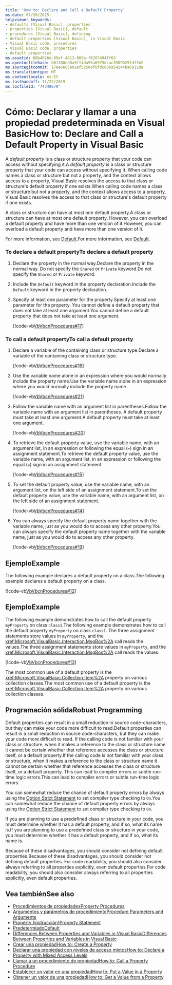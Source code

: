 ```yaml
---
title: 'How to: Declare and Call a Default Property'
ms.date: 07/20/2015
helpviewer_keywords:
- defaults [Visual Basic], properties
- properties [Visual Basic], default
- procedures [Visual Basic], defining
- default properties [Visual Basic], in Visual Basic
- Visual Basic code, procedures
- Visual Basic code, properties
- default properties
ms.assetid: 68b4026e-09ef-4613-808e-f6287494ff63
ms.openlocfilehash: b01188ed8a9ff4da95a6975dcac3509625fdffb2
ms.sourcegitcommit: 17ee6605e01ef32506f8fdc686954244ba6911de
ms.translationtype: MT
ms.contentlocale: es-ES
ms.lasthandoff: 11/22/2019
ms.locfileid: "74349679"
---
```

# <a name="how-to-declare-and-call-a-default-property-in-visual-basic"></a><span data-ttu-id="2e986-102">Cómo: Declarar y llamar a una propiedad predeterminada en Visual Basic</span><span class="sxs-lookup"><span data-stu-id="2e986-102">How to: Declare and Call a Default Property in Visual Basic</span></span>
<span data-ttu-id="2e986-103">A *default property* is a class or structure property that your code can access without specifying it.</span><span class="sxs-lookup"><span data-stu-id="2e986-103">A *default property* is a class or structure property that your code can access without specifying it.</span></span> <span data-ttu-id="2e986-104">When calling code names a class or structure but not a property, and the context allows access to a property, Visual Basic resolves the access to that class or structure's default property if one exists.</span><span class="sxs-lookup"><span data-stu-id="2e986-104">When calling code names a class or structure but not a property, and the context allows access to a property, Visual Basic resolves the access to that class or structure's default property if one exists.</span></span>  
  
 <span data-ttu-id="2e986-105">A class or structure can have at most one default property.</span><span class="sxs-lookup"><span data-stu-id="2e986-105">A class or structure can have at most one default property.</span></span> <span data-ttu-id="2e986-106">However, you can overload a default property and have more than one version of it.</span><span class="sxs-lookup"><span data-stu-id="2e986-106">However, you can overload a default property and have more than one version of it.</span></span>  
  
 <span data-ttu-id="2e986-107">For more information, see [Default](../../../../visual-basic/language-reference/modifiers/default.md).</span><span class="sxs-lookup"><span data-stu-id="2e986-107">For more information, see [Default](../../../../visual-basic/language-reference/modifiers/default.md).</span></span>  
  
### <a name="to-declare-a-default-property"></a><span data-ttu-id="2e986-108">To declare a default property</span><span class="sxs-lookup"><span data-stu-id="2e986-108">To declare a default property</span></span>  
  
1. <span data-ttu-id="2e986-109">Declare the property in the normal way.</span><span class="sxs-lookup"><span data-stu-id="2e986-109">Declare the property in the normal way.</span></span> <span data-ttu-id="2e986-110">Do not specify the `Shared` or `Private` keyword.</span><span class="sxs-lookup"><span data-stu-id="2e986-110">Do not specify the `Shared` or `Private` keyword.</span></span>  
  
2. <span data-ttu-id="2e986-111">Include the `Default` keyword in the property declaration.</span><span class="sxs-lookup"><span data-stu-id="2e986-111">Include the `Default` keyword in the property declaration.</span></span>  
  
3. <span data-ttu-id="2e986-112">Specify at least one parameter for the property.</span><span class="sxs-lookup"><span data-stu-id="2e986-112">Specify at least one parameter for the property.</span></span> <span data-ttu-id="2e986-113">You cannot define a default property that does not take at least one argument.</span><span class="sxs-lookup"><span data-stu-id="2e986-113">You cannot define a default property that does not take at least one argument.</span></span>  
  
     [!code-vb[VbVbcnProcedures#17](~/samples/snippets/visualbasic/VS_Snippets_VBCSharp/VbVbcnProcedures/VB/Class1.vb#17)]  
  
### <a name="to-call-a-default-property"></a><span data-ttu-id="2e986-114">To call a default property</span><span class="sxs-lookup"><span data-stu-id="2e986-114">To call a default property</span></span>  
  
1. <span data-ttu-id="2e986-115">Declare a variable of the containing class or structure type.</span><span class="sxs-lookup"><span data-stu-id="2e986-115">Declare a variable of the containing class or structure type.</span></span>  
  
     [!code-vb[VbVbcnProcedures#16](~/samples/snippets/visualbasic/VS_Snippets_VBCSharp/VbVbcnProcedures/VB/Class1.vb#16)]  
  
2. <span data-ttu-id="2e986-116">Use the variable name alone in an expression where you would normally include the property name.</span><span class="sxs-lookup"><span data-stu-id="2e986-116">Use the variable name alone in an expression where you would normally include the property name.</span></span>  
  
     [!code-vb[VbVbcnProcedures#21](~/samples/snippets/visualbasic/VS_Snippets_VBCSharp/VbVbcnProcedures/VB/Class1.vb#21)]  
  
3. <span data-ttu-id="2e986-117">Follow the variable name with an argument list in parentheses.</span><span class="sxs-lookup"><span data-stu-id="2e986-117">Follow the variable name with an argument list in parentheses.</span></span> <span data-ttu-id="2e986-118">A default property must take at least one argument.</span><span class="sxs-lookup"><span data-stu-id="2e986-118">A default property must take at least one argument.</span></span>  
  
     [!code-vb[VbVbcnProcedures#20](~/samples/snippets/visualbasic/VS_Snippets_VBCSharp/VbVbcnProcedures/VB/Class1.vb#20)]  
  
4. <span data-ttu-id="2e986-119">To retrieve the default property value, use the variable name, with an argument list, in an expression or following the equal (`=`) sign in an assignment statement.</span><span class="sxs-lookup"><span data-stu-id="2e986-119">To retrieve the default property value, use the variable name, with an argument list, in an expression or following the equal (`=`) sign in an assignment statement.</span></span>  
  
     [!code-vb[VbVbcnProcedures#15](~/samples/snippets/visualbasic/VS_Snippets_VBCSharp/VbVbcnProcedures/VB/Class1.vb#15)]  
  
5. <span data-ttu-id="2e986-120">To set the default property value, use the variable name, with an argument list, on the left side of an assignment statement.</span><span class="sxs-lookup"><span data-stu-id="2e986-120">To set the default property value, use the variable name, with an argument list, on the left side of an assignment statement.</span></span>  
  
     [!code-vb[VbVbcnProcedures#14](~/samples/snippets/visualbasic/VS_Snippets_VBCSharp/VbVbcnProcedures/VB/Class1.vb#14)]  
  
6. <span data-ttu-id="2e986-121">You can always specify the default property name together with the variable name, just as you would do to access any other property.</span><span class="sxs-lookup"><span data-stu-id="2e986-121">You can always specify the default property name together with the variable name, just as you would do to access any other property.</span></span>  
  
     [!code-vb[VbVbcnProcedures#19](~/samples/snippets/visualbasic/VS_Snippets_VBCSharp/VbVbcnProcedures/VB/Class1.vb#19)]  
  
## <a name="example"></a><span data-ttu-id="2e986-122">Ejemplo</span><span class="sxs-lookup"><span data-stu-id="2e986-122">Example</span></span>  
 <span data-ttu-id="2e986-123">The following example declares a default property on a class.</span><span class="sxs-lookup"><span data-stu-id="2e986-123">The following example declares a default property on a class.</span></span>  
  
 [!code-vb[VbVbcnProcedures#12](~/samples/snippets/visualbasic/VS_Snippets_VBCSharp/VbVbcnProcedures/VB/Class1.vb#12)]  
  
## <a name="example"></a><span data-ttu-id="2e986-124">Ejemplo</span><span class="sxs-lookup"><span data-stu-id="2e986-124">Example</span></span>  
 <span data-ttu-id="2e986-125">The following example demonstrates how to call the default property `myProperty` on class `class1`.</span><span class="sxs-lookup"><span data-stu-id="2e986-125">The following example demonstrates how to call the default property `myProperty` on class `class1`.</span></span> <span data-ttu-id="2e986-126">The three assignment statements store values in `myProperty`, and the <xref:Microsoft.VisualBasic.Interaction.MsgBox%2A> call reads the values.</span><span class="sxs-lookup"><span data-stu-id="2e986-126">The three assignment statements store values in `myProperty`, and the <xref:Microsoft.VisualBasic.Interaction.MsgBox%2A> call reads the values.</span></span>  
  
 [!code-vb[VbVbcnProcedures#13](~/samples/snippets/visualbasic/VS_Snippets_VBCSharp/VbVbcnProcedures/VB/Class1.vb#13)]  
  
 <span data-ttu-id="2e986-127">The most common use of a default property is the <xref:Microsoft.VisualBasic.Collection.Item%2A> property on various collection classes.</span><span class="sxs-lookup"><span data-stu-id="2e986-127">The most common use of a default property is the <xref:Microsoft.VisualBasic.Collection.Item%2A> property on various collection classes.</span></span>  
  
## <a name="robust-programming"></a><span data-ttu-id="2e986-128">Programación sólida</span><span class="sxs-lookup"><span data-stu-id="2e986-128">Robust Programming</span></span>  
 <span data-ttu-id="2e986-129">Default properties can result in a small reduction in source code-characters, but they can make your code more difficult to read.</span><span class="sxs-lookup"><span data-stu-id="2e986-129">Default properties can result in a small reduction in source code-characters, but they can make your code more difficult to read.</span></span> <span data-ttu-id="2e986-130">If the calling code is not familiar with your class or structure, when it makes a reference to the class or structure name it cannot be certain whether that reference accesses the class or structure itself, or a default property.</span><span class="sxs-lookup"><span data-stu-id="2e986-130">If the calling code is not familiar with your class or structure, when it makes a reference to the class or structure name it cannot be certain whether that reference accesses the class or structure itself, or a default property.</span></span> <span data-ttu-id="2e986-131">This can lead to compiler errors or subtle run-time logic errors.</span><span class="sxs-lookup"><span data-stu-id="2e986-131">This can lead to compiler errors or subtle run-time logic errors.</span></span>  
  
 <span data-ttu-id="2e986-132">You can somewhat reduce the chance of default property errors by always using the [Option Strict Statement](../../../../visual-basic/language-reference/statements/option-strict-statement.md) to set compiler type checking to `On`.</span><span class="sxs-lookup"><span data-stu-id="2e986-132">You can somewhat reduce the chance of default property errors by always using the [Option Strict Statement](../../../../visual-basic/language-reference/statements/option-strict-statement.md) to set compiler type checking to `On`.</span></span>  
  
 <span data-ttu-id="2e986-133">If you are planning to use a predefined class or structure in your code, you must determine whether it has a default property, and if so, what its name is.</span><span class="sxs-lookup"><span data-stu-id="2e986-133">If you are planning to use a predefined class or structure in your code, you must determine whether it has a default property, and if so, what its name is.</span></span>  
  
 <span data-ttu-id="2e986-134">Because of these disadvantages, you should consider not defining default properties.</span><span class="sxs-lookup"><span data-stu-id="2e986-134">Because of these disadvantages, you should consider not defining default properties.</span></span> <span data-ttu-id="2e986-135">For code readability, you should also consider always referring to all properties explicitly, even default properties.</span><span class="sxs-lookup"><span data-stu-id="2e986-135">For code readability, you should also consider always referring to all properties explicitly, even default properties.</span></span>  
  
## <a name="see-also"></a><span data-ttu-id="2e986-136">Vea también</span><span class="sxs-lookup"><span data-stu-id="2e986-136">See also</span></span>

- [<span data-ttu-id="2e986-137">Procedimientos de propiedades</span><span class="sxs-lookup"><span data-stu-id="2e986-137">Property Procedures</span></span>](./property-procedures.md)
- [<span data-ttu-id="2e986-138">Argumentos y parámetros de procedimiento</span><span class="sxs-lookup"><span data-stu-id="2e986-138">Procedure Parameters and Arguments</span></span>](./procedure-parameters-and-arguments.md)
- [<span data-ttu-id="2e986-139">Property (instrucción)</span><span class="sxs-lookup"><span data-stu-id="2e986-139">Property Statement</span></span>](../../../../visual-basic/language-reference/statements/property-statement.md)
- [<span data-ttu-id="2e986-140">Predetermiado</span><span class="sxs-lookup"><span data-stu-id="2e986-140">Default</span></span>](../../../../visual-basic/language-reference/modifiers/default.md)
- [<span data-ttu-id="2e986-141">Differences Between Properties and Variables in Visual Basic</span><span class="sxs-lookup"><span data-stu-id="2e986-141">Differences Between Properties and Variables in Visual Basic</span></span>](./differences-between-properties-and-variables.md)
- [<span data-ttu-id="2e986-142">Crear una propiedad</span><span class="sxs-lookup"><span data-stu-id="2e986-142">How to: Create a Property</span></span>](./how-to-create-a-property.md)
- [<span data-ttu-id="2e986-143">Declarar una propiedad con niveles de acceso mixtos</span><span class="sxs-lookup"><span data-stu-id="2e986-143">How to: Declare a Property with Mixed Access Levels</span></span>](./how-to-declare-a-property-with-mixed-access-levels.md)
- [<span data-ttu-id="2e986-144">Llamar a un procedimiento de propiedad</span><span class="sxs-lookup"><span data-stu-id="2e986-144">How to: Call a Property Procedure</span></span>](./how-to-call-a-property-procedure.md)
- [<span data-ttu-id="2e986-145">Establecer un valor en una propiedad</span><span class="sxs-lookup"><span data-stu-id="2e986-145">How to: Put a Value in a Property</span></span>](./how-to-put-a-value-in-a-property.md)
- [<span data-ttu-id="2e986-146">Obtener un valor de una propiedad</span><span class="sxs-lookup"><span data-stu-id="2e986-146">How to: Get a Value from a Property</span></span>](./how-to-get-a-value-from-a-property.md)
